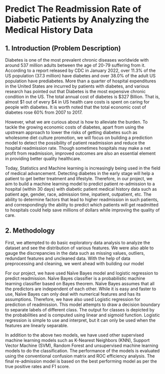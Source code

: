 # Predict The Readmission Rate of Diabetic Patients by Analyzing the Medical History Data
## 1. Introduction (Problem Description)
Diabetes is one of the most prevalent chronic diseases worldwide with around 537 million adults between the age of 20-79 suffering from it. According to a report released by CDC in January 2022, over 11.3% of the US population (37.3 million) have diabetes and over 38.0% of the adult US population have prediabetes. More than a quarter of hospital expenditures in the United States are incurred by patients with diabetes, and various research has pointed out that Diabetes is the most expensive chronic condition in the US. The total annual cost of diabetes is $327 Billion. That is, almost $1 out of every $4 in US health care costs is spent on caring for people with diabetes. It is worth noted that the total economic cost of diabetes rose 60% from 2007 to 2017.

However, what we are curious about is how to alleviate the burden. To tackle the growing economic costs of diabetes, apart from using the upstream approach to lower the risks of getting diabetes such as wholesome diet culture promotion, we will focus on building a prediction model to detect the possibility of patient readmission and reduce the hospital readmission rate. Though sometimes hospitals may make a net profit from readmission, improved outcomes are also an essential element in providing better quality healthcare.

Today, Statistics and Machine learning is increasingly being used in the field of medical advancement. Detecting diabetes in the early stage will help a patient to get better treatment and lifestyle. Therefore, in our project, we aim to build a machine learning model to predict patient re-admission to a hospital (within 30 days) with diabetic patient medical history data such as patient age, gender, race, admission time, inpatient, outpatient, etc. The ability to determine factors that lead to higher readmission in such patients, and correspondingly the ability to predict which patients will get readmitted to hospitals could help save millions of dollars while improving the quality of care.
## 2. Methodology
First, we attempted to do basic exploratory data analysis to analyze the dataset and see the distribution of various features. We were also able to gauge the discrepancies in the data such as missing values, outliers, redundant features and uncleaned data. With the help of data preprocessing and cleaning, we went ahead with building our model

For our project, we have used Naïve Bayes model and logistic regression to predict readmission. Naïve Bayes classifier is a probabilistic machine learning classifier based on Bayes theorem. Naïve Bayes assumes that all the predictors are independent of each other. While it is easy and faster to use, Naïve Bayes can only deal with numerical features and has its assumptions. Therefore, we have also used Logistic regression for prediction of readmission. This model attempts to draw a decision boundary to separate labels of different class. The output for classes is depicted by the probabilities and is computed using linear and sigmoid function. Logistic regression is simple to use and interpret, but it can only be used when the features are linearly separable.

In addition to the above two models, we have used other supervised machine learning models such as K-Nearest Neighbors (KNN), Support Vector Machine (SVM), Random Forest and unsupervised machine learning models to do the classification. The performance of the models is evaluated using the conventional confusion matrix and ROC efficiency analysis. The final re-admission model is based on the best performing model as per the true positive rates and F1 score.

